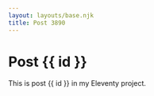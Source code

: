 ```yaml
---
layout: layouts/base.njk
title: Post 3890
---
```


# Post {{ id }}

This is post {{ id }} in my Eleventy project.
